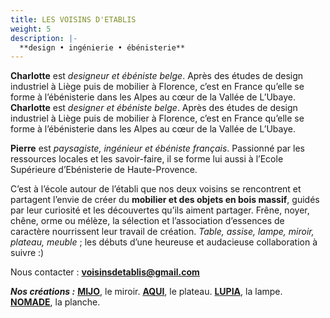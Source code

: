```yaml
---
title: LES VOISINS D'ETABLIS
weight: 5
description: |-
  **design • ingénierie • ébénisterie**
---
```


**Charlotte** est *designeur et ébéniste belge*.
Après des études de design industriel à Liège puis de mobilier à Florence,
c’est en France qu’elle se forme à l’ébénisterie dans les Alpes au cœur de la Vallée de L’Ubaye.
**Charlotte** est *designer et ébéniste belge*. 
Après des études de design industriel à Liège puis de mobilier à Florence, 
c’est en France qu’elle se forme à l’ébénisterie dans les Alpes au cœur de la Vallée de L’Ubaye. 

**Pierre** est *paysagiste, ingénieur et ébéniste français*.
Passionné par les ressources locales et les savoir-faire,
il se forme lui aussi à l’Ecole Supérieure d’Ebénisterie de Haute-Provence.

C’est à l’école autour de l’établi que nos deux voisins se rencontrent et partagent l’envie de créer du **mobilier et des objets en bois massif**,
guidés par leur curiosité et les découvertes qu’ils aiment partager.
Frêne, noyer, chêne, orme ou mélèze, la sélection et l’association d’essences de caractère nourrissent leur travail de création.
*Table, assise, lampe, miroir, plateau, meuble* ; les débuts d’une heureuse et audacieuse collaboration à suivre :)

Nous contacter : **voisinsdetablis@gmail.com**

***Nos créations :*** 
**[MIJO](https://1roue2mains.github.io/oeuvres/miroir/)**, le miroir.
**[AQUI](https://1roue2mains.github.io/oeuvres/plateau/)**, le plateau.
**[LUPIA](https://1roue2mains.github.io/oeuvres/lampe/)**, la lampe.
**[NOMADE](https://1roue2mains.github.io/oeuvres/planches/)**, la planche.
